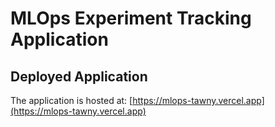 # MLOps Experiment Tracking Application

## Deployed Application

The application is hosted at: [https://mlops-tawny.vercel.app](https://mlops-tawny.vercel.app)
